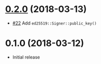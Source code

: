 # [0.2.0] (2018-03-13)

[0.2.0]: https://github.com/tendermint/signatory/compare/v0.1.0...v0.2.0

* [#22](https://github.com/tendermint/signatory/pull/12)
  Add `ed25519::Signer::public_key()`

# 0.1.0 (2018-03-12)

* Initial release
